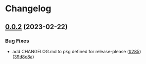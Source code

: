 # Changelog

## [0.0.2](https://github.com/obriensystems/pubsec-declarative-toolkit/compare/solutions/project/project-experimentation-v0.0.1...solutions/project/project-experimentation/0.0.2) (2023-02-22)


### Bug Fixes

* add CHANGELOG.md to pkg defined for release-please ([#285](https://github.com/obriensystems/pubsec-declarative-toolkit/issues/285)) ([39d8c8a](https://github.com/obriensystems/pubsec-declarative-toolkit/commit/39d8c8a5c41a0c500385ec432039260672296daf))
